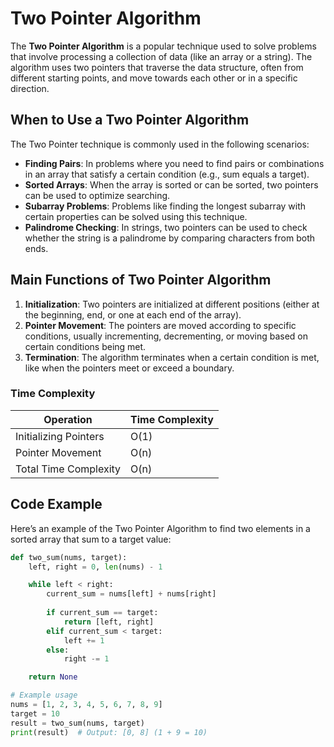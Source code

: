 # Two Pointer Algorithm

The **Two Pointer Algorithm** is a popular technique used to solve problems that involve processing a collection of data (like an array or a string). The algorithm uses two pointers that traverse the data structure, often from different starting points, and move towards each other or in a specific direction.

## When to Use a Two Pointer Algorithm

The Two Pointer technique is commonly used in the following scenarios:
- **Finding Pairs**: In problems where you need to find pairs or combinations in an array that satisfy a certain condition (e.g., sum equals a target).
- **Sorted Arrays**: When the array is sorted or can be sorted, two pointers can be used to optimize searching.
- **Subarray Problems**: Problems like finding the longest subarray with certain properties can be solved using this technique.
- **Palindrome Checking**: In strings, two pointers can be used to check whether the string is a palindrome by comparing characters from both ends.

## Main Functions of Two Pointer Algorithm

1. **Initialization**: Two pointers are initialized at different positions (either at the beginning, end, or one at each end of the array).
2. **Pointer Movement**: The pointers are moved according to specific conditions, usually incrementing, decrementing, or moving based on certain conditions being met.
3. **Termination**: The algorithm terminates when a certain condition is met, like when the pointers meet or exceed a boundary.

### Time Complexity

| Operation             | Time Complexity |
|-----------------------|-----------------|
| Initializing Pointers | O(1)            |
| Pointer Movement      | O(n)            |
| Total Time Complexity | O(n)            |

## Code Example

Here’s an example of the Two Pointer Algorithm to find two elements in a sorted array that sum to a target value:

```python
def two_sum(nums, target):
    left, right = 0, len(nums) - 1

    while left < right:
        current_sum = nums[left] + nums[right]
        
        if current_sum == target:
            return [left, right]
        elif current_sum < target:
            left += 1
        else:
            right -= 1

    return None

# Example usage
nums = [1, 2, 3, 4, 5, 6, 7, 8, 9]
target = 10
result = two_sum(nums, target)
print(result)  # Output: [0, 8] (1 + 9 = 10)
